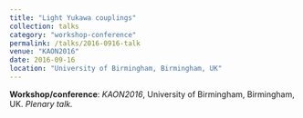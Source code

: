 ```yaml
---
title: "Light Yukawa couplings"
collection: talks
category: "workshop-conference"
permalink: /talks/2016-0916-talk
venue: "KAON2016"
date: 2016-09-16
location: "University of Birmingham, Birmingham, UK"
---
```

**Workshop/conference**: *KAON2016*, University of Birmingham, Birmingham, UK. *Plenary talk.*


